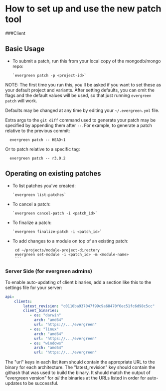 How to set up and use the new patch tool
==

###Client

Basic Usage
--

* To submit a patch, run this from your local copy of the mongodb/mongo repo:

      `evergreen patch -p <project-id>`
    
NOTE: The first time you run this, you'll be asked if you want to set these as your default project and variants.
After setting defaults, you can omit the flags and the default values will be used, so that just running `evergreen patch` will work.

Defaults may be changed at any time by editing your `~/.evergreen.yml` file.

Extra args to the `git diff` command used to generate your patch may be specified by appending them after `--`.  For example, to generate a patch relative to the previous commit:

      evergreen patch -- HEAD~1

Or to patch relative to a specific tag:

      evergreen patch -- r3.0.2

Operating on existing patches
--


* To list patches you've created:

      `evergreen list-patches`


* To cancel a patch:
 
	  `evergreen cancel-patch -i <patch_id>`
    
* To finalize a patch:
 
      `evergreen finalize-patch -i <patch_id>`


* To add changes to a module on top of an existing  patch:

     ```
      cd ~/projects/module-project-directory
      evergreen set-module -i <patch_id> -m <module-name>
      ```

### Server Side (for evergreen admins)

To enable auto-updating of client binaries, add a section like this to the settings file for your server:


```yaml
api:
    clients:
        latest_revision: "c0110ba937047f99c9a68470f6ec51fc6d98c5cc"
        client_binaries:
           - os: "darwin"
             arch: "amd64"
             url: "https://.../evergreen"
           - os: "linux"
             arch: "amd64"
             url: "https://.../evergreen"
           - os: "windows"
             arch: "amd64"
             url: "https://.../evergreen"
```

The "url" keys in each list item should contain the appropriate URL to the binary for each architecture. The "latest_revision" key should contain the githash that was used to build the binary. It should match the output of "evergreen version" for *all* the binaries at the URLs listed in order for auto-updates to be successful.
